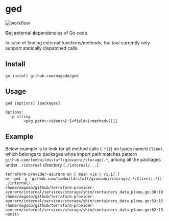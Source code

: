 # ged

![workflow](https://github.com/magodo/ged/actions/workflows/go.yml/badge.svg)

**G**et **e**xternal **d**ependencies of Go code.

In case of finding external functions/methods, the tool currently only support statically dispatched calls.

## Install

    go install github.com/magodo/ged

## Usage


    ged [options] [packages]

    Options:
      -p string
            <pkg path>:<ident>[:[<field>|<method>()]]

## Example

Below example is to look for all method calls (`.*()`) on types named `Client`, which belongs to packages whos import path matches pattern `github.com/tombuildsstuff/giovanni/storage/.*`, among all the packages under `./internal` directory (`./internal/...`):

```shell
terraform-provider-azurerm on  main via 🐹 v1.17.7
💤  ged -p 'github.com/tombuildsstuff/giovanni/storage/.*:Client:.*()' ./internal/...
/home/magodo/github/terraform-provider-azurerm/internal/services/storage/shim/containers_data_plane.go:30:18
/home/magodo/github/terraform-provider-azurerm/internal/services/storage/shim/containers_data_plane.go:53:15
/home/magodo/github/terraform-provider-azurerm/internal/services/storage/shim/containers_data_plane.go:62:19
<omit>
```
